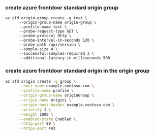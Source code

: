 ### create azure frontdoor standard origin group

```text
az afd origin-group create -g test \
      --origin-group-name origin-group \
      --profile-name test \
      --probe-request-type GET \
      --probe-protocol Http \
      --probe-interval-in-seconds 120 \
      --probe-path /api/version \
      --sample-size 4 \
      --successful-samples-required 3 \
      --additional-latency-in-milliseconds 500
```

### create azure frontdoor standard origin in the origin group

```bash
az afd origin create -g group \
      --host-name example.contoso.com \
      --profile-name profile \
      --origin-group-name originGroup \
      --origin-name origin1 \
      --origin-host-header example.contoso.com \
      --priority 1 \
      --weight 1000 \
      --enabled-state Enabled \
      --http-port 80 \
      --https-port 443
```
